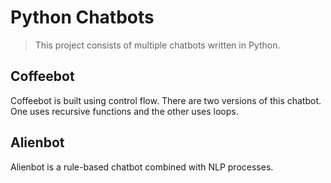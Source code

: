 # Python Chatbots
> This project consists of multiple chatbots written in Python.

## Coffeebot
Coffeebot is built using control flow. There are two  versions of this chatbot. One uses recursive functions and the other uses loops.

## Alienbot
Alienbot is a rule-based chatbot combined with NLP processes.